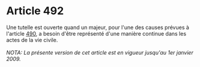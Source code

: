 # Article 492

Une tutelle est ouverte quand un majeur, pour l'une des causes prévues à l'article <a href='/code-civil/livre-ier-des-personnes/titre-xi-de-la-majorite-et-des-majeurs-qui-sont-proteges-par-la-loi/chapitre-ier-dispositions-generales/490.md' title='Code civil - art. 490 (VD)'>490</a>, a besoin d'être représenté d'une manière continue dans les actes de la vie civile.<br/><br/><i>NOTA:  La présente version de cet article est en vigueur jusqu'au 1er janvier 2009.</i>